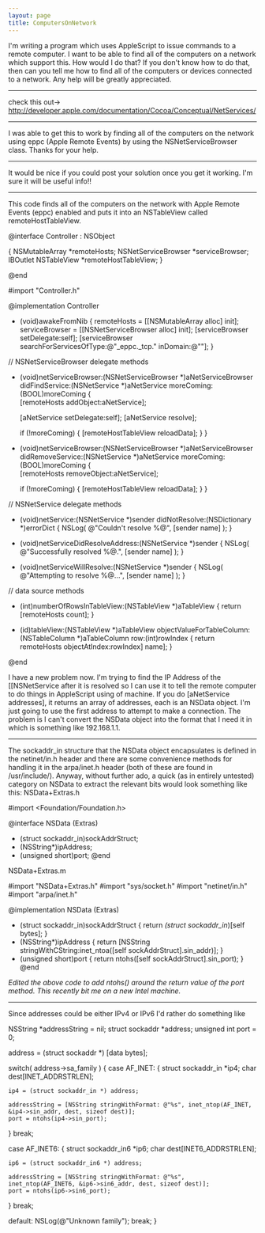 ```yaml
---
layout: page
title: ComputersOnNetwork
---
```


I'm writing a program which uses AppleScript to issue commands to a remote computer. I want to be able to find all of the computers on a network which support this. How would I do that? If you don't know how to do that, then can you tell me how to find all of the computers or devices connected to a network. Any help will be greatly appreciated.

----

check this out-> http://developer.apple.com/documentation/Cocoa/Conceptual/NetServices/

----

I was able to get this to work by finding all of the computers on the network using eppc (Apple Remote Events) by using the NSNetServiceBrowser class. Thanks for your help.

----

It would be nice if you could post your solution once you get it working. I'm sure it will be useful info!!

----

This code finds all of the computers on the network with Apple Remote Events (eppc) enabled and puts it into an NSTableView called remoteHostTableView.

    
@interface Controller : NSObject

{
    NSMutableArray *remoteHosts;
    NSNetServiceBrowser *serviceBrowser;
    IBOutlet NSTableView *remoteHostTableView;
}

@end


#import "Controller.h"

@implementation Controller

- (void)awakeFromNib
{
    remoteHosts = [[NSMutableArray alloc] init];
    serviceBrowser = [[NSNetServiceBrowser alloc] init];
    [serviceBrowser setDelegate:self];
    [serviceBrowser searchForServicesOfType:@"_eppc._tcp." inDomain:@""];
}

// NSNetServiceBrowser delegate methods
- (void)netServiceBrowser:(NSNetServiceBrowser *)aNetServiceBrowser
    didFindService:(NSNetService *)aNetService
    moreComing:(BOOL)moreComing
{   
    [remoteHosts addObject:aNetService];
    
    [aNetService setDelegate:self];
    [aNetService resolve];
    
    if (!moreComing)
    {
        [remoteHostTableView reloadData];
    }
}

- (void)netServiceBrowser:(NSNetServiceBrowser *)aNetServiceBrowser
    didRemoveService:(NSNetService *)aNetService
    moreComing:(BOOL)moreComing
{   
    [remoteHosts removeObject:aNetService];
    
    if (!moreComing)
    {
        [remoteHostTableView reloadData];
    }
}

// NSNetService delegate methods
- (void)netService:(NSNetService *)sender didNotResolve:(NSDictionary *)errorDict
{
    NSLog( @"Couldn't resolve %@", [sender name] );
}

- (void)netServiceDidResolveAddress:(NSNetService *)sender
{
    NSLog( @"Successfully resolved %@.", [sender name] );
}

- (void)netServiceWillResolve:(NSNetService *)sender
{
    NSLog( @"Attempting to resolve %@...", [sender name] );
}

// data source methods
- (int)numberOfRowsInTableView:(NSTableView *)aTableView
{
    return [remoteHosts count];
}

- (id)tableView:(NSTableView *)aTableView
    objectValueForTableColumn:(NSTableColumn *)aTableColumn
    row:(int)rowIndex
{
    return remoteHosts objectAtIndex:rowIndex] name];
}

@end


I have a new problem now. I'm trying to find the IP Address of the [[NSNetService after it is resolved so I can use it to tell the remote computer to do things in AppleScript using of machine. If you do [aNetService addresses], it returns an array of addresses, each is an NSData object. I'm just going to use the first address to attempt to make a connection. The problem is I can't convert the NSData object into the format that I need it in which is something like 192.168.1.1.

----

The sockaddr_in structure that the NSData object encapsulates is defined in the netinet/in.h header and there are some convenience methods for handling it in the arpa/inet.h header (both of these are found in /usr/include/).  Anyway, without further ado, a quick (as in entirely untested) category on NSData to extract the relevant bits would look something like this:
NSData+Extras.h
    
#import <Foundation/Foundation.h>

@interface NSData (Extras)
- (struct sockaddr_in)sockAddrStruct;
- (NSString*)ipAddress;
- (unsigned short)port;
@end

NSData+Extras.m
    
#import "NSData+Extras.h"
#import "sys/socket.h"
#import "netinet/in.h"
#import "arpa/inet.h"

@implementation NSData (Extras)
- (struct sockaddr_in)sockAddrStruct
{
	return *(struct sockaddr_in*)[self bytes];
}
- (NSString*)ipAddress
{
	return [NSString stringWithCString:inet_ntoa([self sockAddrStruct].sin_addr)];
}
- (unsigned short)port
{
	return ntohs([self sockAddrStruct].sin_port);
}
@end

*Edited the above code to add ntohs() around the return value of the port method.  This recently bit me on a new Intel machine.*

----

Since addresses could be either IPv4 or IPv6 I'd rather do something like

    
NSString *addressString = nil;
struct sockaddr *address;
unsigned int port = 0;

address = (struct sockaddr *) [data bytes];

switch( address->sa_family )
{
  case AF_INET:
  {
    struct sockaddr_in *ip4;
    char dest[INET_ADDRSTRLEN];

    ip4 = (struct sockaddr_in *) address;

    addressString = [NSString stringWithFormat: @"%s", inet_ntop(AF_INET, &ip4->sin_addr, dest, sizeof dest)];
    port = ntohs(ip4->sin_port);
  }
  break;

  case AF_INET6:
  {
    struct sockaddr_in6 *ip6;
    char dest[INET6_ADDRSTRLEN];

    ip6 = (struct sockaddr_in6 *) address;

    addressString = [NSString stringWithFormat: @"%s",  inet_ntop(AF_INET6, &ip6->sin6_addr, dest, sizeof dest)];
    port = ntohs(ip6->sin6_port);
  }
  break;

  default:
    NSLog(@"Unknown family");
    break;
}

